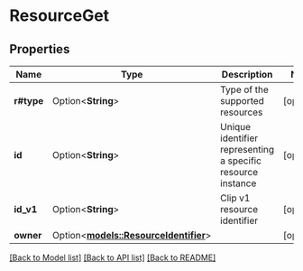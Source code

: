 # ResourceGet

## Properties

Name | Type | Description | Notes
------------ | ------------- | ------------- | -------------
**r#type** | Option<**String**> | Type of the supported resources | [optional]
**id** | Option<**String**> | Unique identifier representing a specific resource instance | [optional]
**id_v1** | Option<**String**> | Clip v1 resource identifier | [optional]
**owner** | Option<[**models::ResourceIdentifier**](ResourceIdentifier.md)> |  | [optional]

[[Back to Model list]](../README.md#documentation-for-models) [[Back to API list]](../README.md#documentation-for-api-endpoints) [[Back to README]](../README.md)


